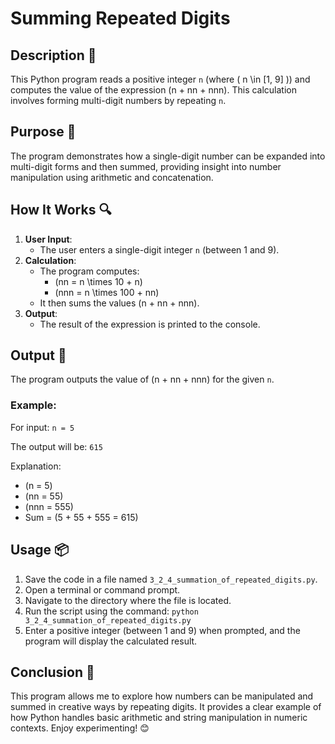 # Summing Repeated Digits

## Description 📝
This Python program reads a positive integer `n` (where \( n \in [1, 9] \)) and computes the value of the expression \(n + nn + nnn\).
This calculation involves forming multi-digit numbers by repeating `n`.

## Purpose 🎯
The program demonstrates how a single-digit number can be expanded into multi-digit forms and then summed, providing insight into number manipulation using arithmetic and concatenation.

## How It Works 🔍
1. **User Input**:
   - The user enters a single-digit integer `n` (between 1 and 9).
2. **Calculation**:
   - The program computes:
     - \(nn = n \times 10 + n\)
     - \(nnn = n \times 100 + nn\)
   - It then sums the values \(n + nn + nnn\).
3. **Output**:
   - The result of the expression is printed to the console.

## Output 📜
The program outputs the value of \(n + nn + nnn\) for the given `n`.

### Example:
For input:
    `n = 5`

The output will be:
    `615`

Explanation:
- \(n = 5\)
- \(nn = 55\)
- \(nnn = 555\)
- Sum = \(5 + 55 + 555 = 615\)

## Usage 📦
1. Save the code in a file named `3_2_4_summation_of_repeated_digits.py`.
2. Open a terminal or command prompt.
3. Navigate to the directory where the file is located.
4. Run the script using the command:
   `python 3_2_4_summation_of_repeated_digits.py`
5. Enter a positive integer (between 1 and 9) when prompted, and the program will display the calculated result.

## Conclusion 🚀
This program allows me to explore how numbers can be manipulated and summed in creative ways by repeating digits.
It provides a clear example of how Python handles basic arithmetic and string manipulation in numeric contexts.
Enjoy experimenting! 😊